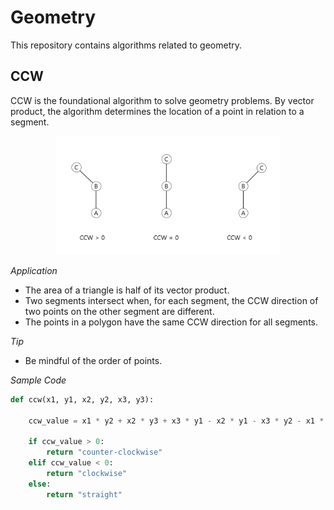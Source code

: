 # Geometry

This repository contains algorithms related to geometry.

## CCW

CCW is the foundational algorithm to solve geometry problems. By vector product, the algorithm determines the location of a point in relation to a segment.

<p align="center">
    <img
        src = ".\img\CCW.png"
        width = "360"
        height = "190"
    />
</p>

*Application*

* The area of a triangle is half of its vector product.
* Two segments intersect when, for each segment, the CCW direction of two points on the other segment are different.
* The points in a polygon have the same CCW direction for all segments. 

*Tip*

* Be mindful of the order of points. 

*Sample Code*

```python
def ccw(x1, y1, x2, y2, x3, y3):
    
    ccw_value = x1 * y2 + x2 * y3 + x3 * y1 - x2 * y1 - x3 * y2 - x1 * y3

    if ccw_value > 0:
        return "counter-clockwise"
    elif ccw_value < 0:
        return "clockwise"
    else:
        return "straight"
```